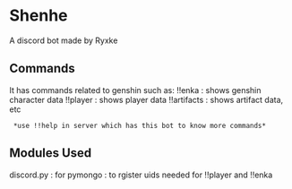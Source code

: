 # Shenhe 
A discord bot made by Ryxke

## Commands

It has commands related to genshin such as:
     !!enka : shows genshin character data
     !!player : shows player data
     !!artifacts : shows artifact data, etc
     
     *use !!help in server which has this bot to know more commands*
     
## Modules Used
   
   discord.py : for 
   pymongo : to rgister uids needed for !!player and !!enka
   
   
